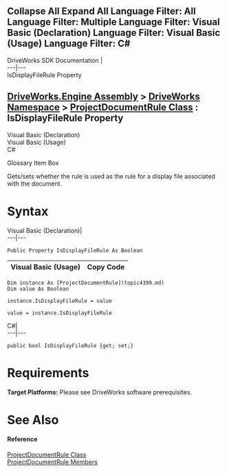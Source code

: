 Collapse All Expand All Language Filter: All  Language Filter: Multiple  Language Filter: Visual Basic (Declaration) Language Filter: Visual Basic (Usage) Language Filter: C#  
---  
DriveWorks SDK Documentation  |   
---|---  
IsDisplayFileRule Property   
  
[DriveWorks.Engine Assembly](topic2156.md) > [DriveWorks Namespace](topic2159.md) > [ProjectDocumentRule Class](topic4399.md) : IsDisplayFileRule Property  
---  
  
Visual Basic (Declaration)    
Visual Basic (Usage)    
C# 

Glossary Item Box

Gets/sets whether the rule is used as the rule for a display file associated with the document. 

# Syntax

Visual Basic (Declaration)|   
---|---  
      
    
    Public Property IsDisplayFileRule As Boolean  
  
Visual Basic (Usage)| Copy Code  
---|---  
      
    
    Dim instance As [ProjectDocumentRule](topic4399.md)
    Dim value As Boolean
     
    instance.IsDisplayFileRule = value
     
    value = instance.IsDisplayFileRule  
  
C#|   
---|---  
      
    
    public bool IsDisplayFileRule {get; set;}  
  
# Requirements

**Target Platforms:** Please see DriveWorks software prerequisites.

# See Also

#### Reference

[ProjectDocumentRule Class](topic4399.md)   
[ProjectDocumentRule Members](topic4400.md)


